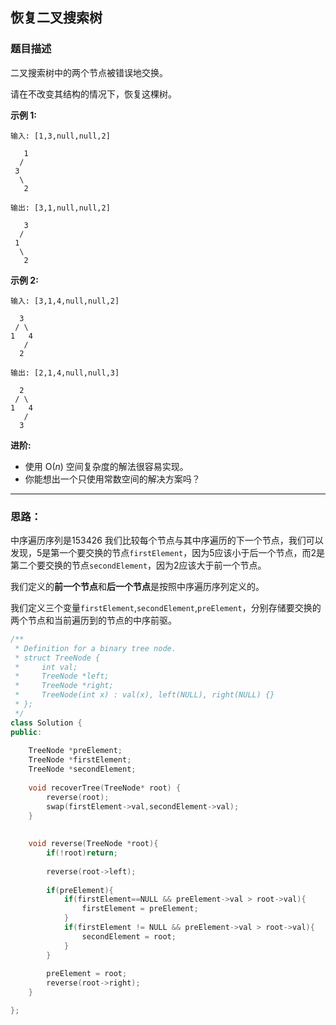 ## 恢复二叉搜索树



### 题目描述



二叉搜索树中的两个节点被错误地交换。

请在不改变其结构的情况下，恢复这棵树。

**示例 1:**

```
输入: [1,3,null,null,2]

   1
  /
 3
  \
   2

输出: [3,1,null,null,2]

   3
  /
 1
  \
   2
```

**示例 2:**

```
输入: [3,1,4,null,null,2]

  3
 / \
1   4
   /
  2

输出: [2,1,4,null,null,3]

  2
 / \
1   4
   /
  3
```



**进阶:**

- 使用 O(*n*) 空间复杂度的解法很容易实现。
- 你能想出一个只使用常数空间的解决方案吗？

-------------

### 思路：

中序遍历序列是153426 
我们比较每个节点与其中序遍历的下一个节点，我们可以发现，5是第一个要交换的节点`firstElement`，因为5应该小于后一个节点，而2是第二个要交换的节点`secondElement`，因为2应该大于前一个节点。

我们定义的**前一个节点**和**后一个节点**是按照中序遍历序列定义的。

我们定义三个变量`firstElement`,`secondElement`,`preElement`，分别存储要交换的两个节点和当前遍历到的节点的中序前驱。



```CPP
/**
 * Definition for a binary tree node.
 * struct TreeNode {
 *     int val;
 *     TreeNode *left;
 *     TreeNode *right;
 *     TreeNode(int x) : val(x), left(NULL), right(NULL) {}
 * };
 */
class Solution {
public:
    
    TreeNode *preElement;
    TreeNode *firstElement;
    TreeNode *secondElement;
    
    void recoverTree(TreeNode* root) {
        reverse(root);
        swap(firstElement->val,secondElement->val);
    }
    
    
    void reverse(TreeNode *root){
        if(!root)return;
        
        reverse(root->left);
        
        if(preElement){
            if(firstElement==NULL && preElement->val > root->val){
                firstElement = preElement;
            }
            if(firstElement != NULL && preElement->val > root->val){
                secondElement = root;
            }
        }
        
        preElement = root;
        reverse(root->right);
    }

};
```


